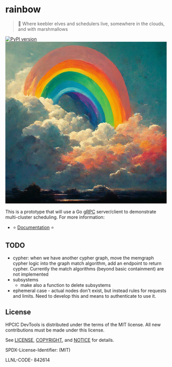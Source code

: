 # rainbow

> 🌈️ Where keebler elves and schedulers live, somewhere in the clouds, and with marshmallows

[![PyPI version](https://badge.fury.io/py/rainbow-scheduler.svg)](https://badge.fury.io/py/rainbow-scheduler)
![docs/img/rainbow.png](docs/img/rainbow.png)

This is a prototype that will use a Go [gRPC](https://grpc.io/) server/client to demonstrate multi-cluster scheduling.
For more information:

 - ⭐️ [Documentation](https://converged-computing.github.io/rainbow) ⭐️


## TODO

- cypher: when we have another cypher graph, move the memgraph cypher logic into the graph match algorithm, add an endpoint to return cypher. Currently the match algorithms (beyond basic containment) are not implemented
- subsystems
  - make also a function to delete subsystems
- ephemeral case - actual nodes don't exist, but instead rules for requests and limits. Need to develop this and means to authenticate to use it.

## License

HPCIC DevTools is distributed under the terms of the MIT license.
All new contributions must be made under this license.

See [LICENSE](https://github.com/converged-computing/rainbow/blob/main/LICENSE),
[COPYRIGHT](https://github.com/converged-computing/rainbow/blob/main/COPYRIGHT), and
[NOTICE](https://github.com/converged-computing/rainbow/blob/main/NOTICE) for details.

SPDX-License-Identifier: (MIT)

LLNL-CODE- 842614
